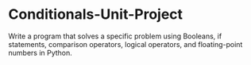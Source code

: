 # Conditionals-Unit-Project
Write a program that solves a specific problem using Booleans, if statements, comparison operators, logical operators, and floating-point numbers in Python.
